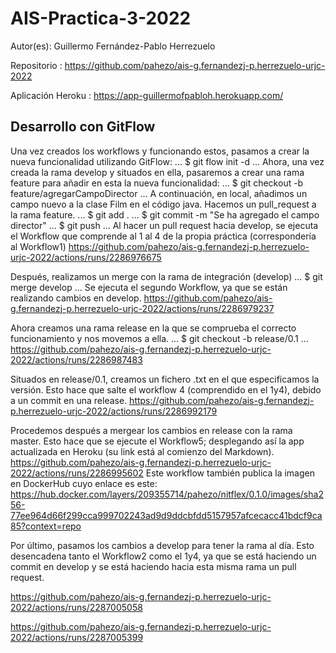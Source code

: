 # AIS-Practica-3-2022

Autor(es): Guillermo Fernández-Pablo Herrezuelo

Repositorio : https://github.com/pahezo/ais-g.fernandezj-p.herrezuelo-urjc-2022

Aplicación Heroku : https://app-guillermofpabloh.herokuapp.com/

## Desarrollo con GitFlow

Una vez creados los workflows y funcionando estos, pasamos a crear la nueva funcionalidad utilizando GitFlow:
...
$ git flow init -d
...
Ahora, una vez creada la rama develop y situados en ella, pasaremos a crear una rama feature para añadir en esta la nueva funcionalidad:
...
$ git checkout -b feature/agregarCampoDirector
...
A continuación, en local,  añadimos un campo nuevo a la clase Film en el código java. Hacemos un pull_request a la rama feature.
...
$ git add .
...
$ git commit -m "Se ha agregado el campo director"
...
$ git push
...
Al hacer un pull request hacia develop, se ejecuta el Workflow que comprende al 1 al 4 de la propia práctica (correspondería al Workflow1)
https://github.com/pahezo/ais-g.fernandezj-p.herrezuelo-urjc-2022/actions/runs/2286976675

Después, realizamos un merge con la rama de integración (develop)
...
$ git merge develop
...
Se ejecuta el segundo Workflow, ya que se están realizando cambios en develop.
https://github.com/pahezo/ais-g.fernandezj-p.herrezuelo-urjc-2022/actions/runs/2286979237

Ahora creamos una rama release en la que se comprueba el correcto funcionamiento y nos movemos a ella.
...
$ git checkout -b release/0.1
...
https://github.com/pahezo/ais-g.fernandezj-p.herrezuelo-urjc-2022/actions/runs/2286987483

Situados en release/0.1, creamos un fichero .txt en el que especificamos la versión. Esto hace que salte el workflow 4 (comprendido en el 1y4), debido a
un commit en una release.
https://github.com/pahezo/ais-g.fernandezj-p.herrezuelo-urjc-2022/actions/runs/2286992179

Procedemos después a mergear los cambios en release con la rama master. Esto hace que se ejecute el Workflow5; desplegando así la app actualizada en Heroku
(su link está al comienzo del Markdown).
https://github.com/pahezo/ais-g.fernandezj-p.herrezuelo-urjc-2022/actions/runs/2286995602
Este workflow también publica la imagen en DockerHub cuyo enlace es este:
https://hub.docker.com/layers/209355714/pahezo/nitflex/0.1.0/images/sha256-77ee964d66f299cca999702243ad9d9ddcbfdd5157957afcecacc41bdcf9ca85?context=repo

Por último, pasamos los cambios a develop para tener la rama al día. Esto desencadena tanto el Workflow2 como el 1y4, ya que se está haciendo un commit en develop 
y se está haciendo hacia esta misma rama un pull request.

https://github.com/pahezo/ais-g.fernandezj-p.herrezuelo-urjc-2022/actions/runs/2287005058

https://github.com/pahezo/ais-g.fernandezj-p.herrezuelo-urjc-2022/actions/runs/2287005399

